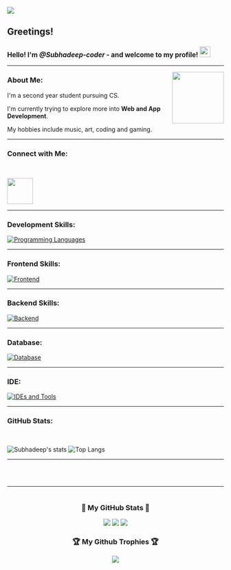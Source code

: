 ![](https://komarev.com/ghpvc/?username=Subhadeep-coder&color=green)

## Greetings!

<h3 style="font-size:110%;">Hello! I'm <i>@Subhadeep-coder</i> - and welcome to my profile! <img src="https://media0.giphy.com/media/26DN81TqLPIzBlksw/giphy.gif" width="25"></h3>

---

<img align='right' src="https://media3.giphy.com/media/PhE9yZiXP0tGgK3vcP/giphy.gif?cid=790b76118adacf7befb007acb642e7cfda2354c259e4f453&rid=giphy.gif&ct=s" width="120">

### About Me:

I'm a second year student pursuing CS.

I'm currently trying to explore more into **Web and App Development**.

My hobbies include music, art, coding and gaming.

---

### Connect with Me:
</br>

<p align='left'><a href="https://www.linkedin.com/in/subhadeep-dhar-12310a256/"><img src="https://www.freeiconspng.com/uploads/images-linkedin-logo-png-14.png" width="60"></a></p>

---

### Development Skills: 
[![Programming Languages](https://skillicons.dev/icons?i=c,cpp,java,js)](https://skillicons.dev)

---

### Frontend Skills:
[![Frontend](https://skillicons.dev/icons?i=html,css,js,tailwind,nextjs,reactjs)](https://skillicons.dev)

---

### Backend Skills:
[![Backend](https://skillicons.dev/icons?i=nodejs,firebase,supabase)](https://skillicons.dev)

---

### Database:
[![Database](https://skillicons.dev/icons?i=mongodb,mysql)](https://skillicons.dev)

---

### IDE:
[![IDEs and Tools](https://skillicons.dev/icons?i=vscode,postman)](https://skillicons.dev)

---

### GitHub Stats:
</br>

![Subhadeep's stats](https://github-readme-stats.vercel.app/api?username=Subhadeep-coder&show_icons=true&theme=cobalt)
![Top Langs](https://github-readme-stats.vercel.app/api/top-langs/?username=Subhadeep-coder)

---
</br></br>

---

# <h3 align="center">🏅 My GitHub Stats 🏅</h3>

<div align="center">
<img src="https://github-readme-stats.vercel.app/api/top-langs/?username=Dibs07&layout=compact&theme=dark#gh-dark-mode-only">
<img src="https://github-readme-stats.vercel.app/api?username=Dibs07&show_icons=true&include_all_commits=true&theme=dark">
<img src="https://github-readme-streak-stats.herokuapp.com/?user=Dibs07&theme=dark">
</div>

<div align="center">
<h3 align="center">🏆 My Github Trophies 🏆</h3>
<img align="center" src="https://github-profile-trophy.vercel.app/?username=Dibs07&theme=onedark">
</div>
